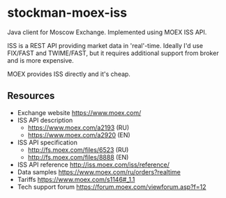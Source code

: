 # stockman-moex-iss

Java client for Moscow Exchange. Implemented using MOEX ISS API.

ISS is a REST API providing market data in 'real'-time. Ideally I'd use FIX/FAST and TWIME/FAST, but it requires additional support from broker and is more expensive.

MOEX provides ISS directly and it's cheap.

## Resources
* Exchange website <https://www.moex.com/>
* ISS API description 
    * https://www.moex.com/a2193 (RU)
    * https://www.moex.com/a2920 (EN)
* ISS API specification
    * http://fs.moex.com/files/6523 (RU)
    * http://fs.moex.com/files/8888 (EN)
* ISS API reference <http://iss.moex.com/iss/reference/>
* Data samples <https://www.moex.com/ru/orders?realtime>
* Tariffs <https://www.moex.com/s1146#_1.1>
* Tech support forum <https://forum.moex.com/viewforum.asp?f=12>
